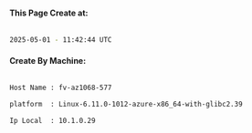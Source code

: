 
   
#### This Page Create at:

```bash

2025-05-01 - 11:42:44 UTC

```

#### Create By Machine:

```bash

Host Name : fv-az1068-577

platform  : Linux-6.11.0-1012-azure-x86_64-with-glibc2.39

Ip Local  : 10.1.0.29

```

